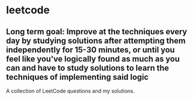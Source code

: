 # leetcode
## Long term goal: Improve at the techniques every day by studying solutions after attempting them independently for 15-30 minutes, or until you feel like you've logically found as much as you can and have to study solutions to learn the techniques of implementing said logic

A collection of LeetCode questions and my solutions. 
